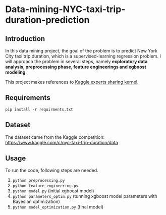 # Data-mining-NYC-taxi-trip-duration-prediction
## Introduction
In this data mining project, the goal of the problem is to predict New York City taxi trip duration, which is a supervised-learning regression problem. I will approach the problem in several steps, namely **exploratory data analysis, preprocessing phase, feature engineerings and xgboost modeling**.

This project makes references to [Kaggle experts sharing kernel](https://github.com/mxbi/mlnd-capstone).

## Requirements
```
pip install -r requirments.txt
```

## Dataset
The dataset came from the Kaggle competition: https://www.kaggle.com/c/nyc-taxi-trip-duration/data

## Usage
To run the code, following steps are needed.
1. ``python preprocessing.py``
2. ``python feature_engineering.py``
3. ``python model.py`` (initial xgboost model)
4. ``python parameters_optim.py`` (tunning xgboost model parameters with Bayesian optimization)
5. ``python model_optimization.py`` (final model)


